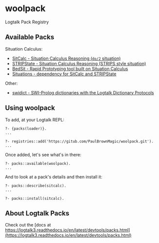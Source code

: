 # woolpack

Logtalk Pack Registry

## Available Packs

Situation Calculus:

- [SitCalc - Situation Calculus Reasoning (`do/2` situation)](https://github.com/PaulBrownMagic/SitCalc)
- [STRIPState - Situation Calculus Reasoning (STRIPS style situation)](https://github.com/PaulBrownMagic/STRIPState)
- [BedSit - Rapid Prototyping tool built on Situation Calculus](https://github.com/PaulBrownMagic/BedSit)
- [Situations - dependency for SitCalc and STRIPState](https://github.com/PaulBrownMagic/Situations)

Other:

- [swidict - SWI-Prolog dictionaries with the Logtalk Dictionary Protocols](https://github.com/PaulBrownMagic/swidict)

## Using woolpack

To add, at your Logtalk REPL:

```logtalk
?- {packs(loader)}.
...

?- registries::add('https://gitub.com/PaulBrownMagic/woolpack.git').
...
```

Once added, let's see what's in there:

```logtalk
?- packs::available(woolpack).
...
```

And to look at a pack's details and then install it:

```logtalk
?- packs::describe(sitcalc).
...

?- packs::install(sitcalc).
```

## About Logtalk Packs

Check out the [docs at https://logtalk3.readthedocs.io/en/latest/devtools/packs.html](https://logtalk3.readthedocs.io/en/latest/devtools/packs.html)

